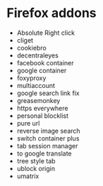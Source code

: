 # Firefox addons

* Absolute Right click
* cliget
* cookiebro
* decentraleyes
* facebook container
* google container
* foxyproxy
* multiaccount
* google search link fix
* greasemonkey
* https everywhere
* personal blocklist
* pure url
* reverse image search
* switch container plus
* tab session manager
* to google translate
* tree style tab
* ublock origin
* umatrix
